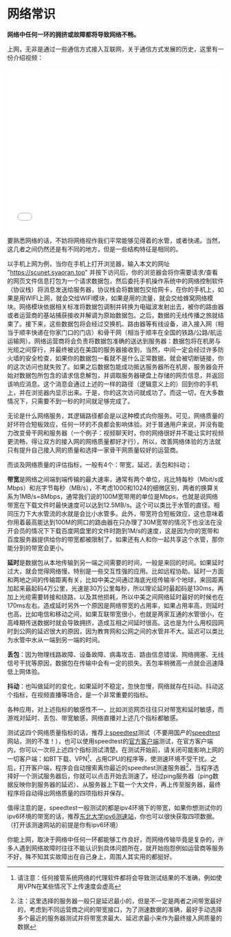 # 网络常识

**网络中任何一环的拥挤或故障都将导致网络不畅。**

上网，无非是通过一些通信方式接入互联网，关于通信方式发展的历史，这里有一份介绍视频：

<div style="position: relative; width: 100%; height: 0; padding-bottom: 75%;">
  <iframe src="//player.bilibili.com/player.html?aid=47939437&cid=83967413&page=1"
          scrolling="no"
          border="0"
          frameborder="no"
          framespacing="0"
          allowfullscreen="true"
          style="position: absolute; width: 100%; height: 100%; left: 0; top: 0;"> </iframe>
</div>

要熟悉网络的话，不妨将网络视作我们平常能够见得着的水管，或者快递。当然，这几者之间仍然还是有不同的地方，但是一些结构特征是相同的。

以手机上网为例，当你在手机上打开浏览器，输入本文的网址 "https://scunet.syaoran.top" 并按下访问后，你的浏览器会将你需要请求/查看的网页文件信息打包为一个请求数据包，然后委托手机操作系统中的网络控制软件（协议栈）将消息发送给服务器，协议栈会将数据包交给网卡，在你的手机上，如果是用WIFI上网，就会交给WIFI模块，如果是用的流量，就会交给蜂窝网络模块。网络模块依据相关标准将数据包调制并转换为电磁波发射出去，被你的路由器或者运营商的基站捕获接收并解调为原始数据包。之后，数据的无线传播之旅就结束了。接下来，这些数据包将会经过交换机、路由器等有线设备，进入接入网（相当于顺丰快递在你家门口的门店）和骨干网（相当于顺丰在全国的铁路/公路/航运运输网）。网络运营商将会负责将数据包准确的送达到服务器：数据包将在机房与光缆之间穿行，并最终被远在美国的服务器接收到，当然，中间一定会经过许多防火墙的安全检查，如果你的数据包一看就不是什么正常数据，就会被切断链接，你的这次访问也就失败了。如果之后数据包能成功抵达服务器所在机房，服务器会开始对数据包所包含的请求信息解包，并调取服务器硬盘上存储的网页信息，并返回该响应消息。这个消息会通过上述的一样的路径（逻辑意义上的）回到你的手机上，并在浏览器内显示出来。于是，你的这次访问就成功了。而这一切，在大多数情况下，只需要不到一秒的时间就足够完成了。

无论是什么网络服务，其逻辑路径都会是以这种模式向你服务。可见，网络质量的好坏符合短板效应，任何一环的不良都会影响体验。对于普通用户来说，并没有能力改变骨干网和服务器（一个例子：视频聊天时，你的网络很好并不能让实时视频更流畅，得让双方的接入网的网络质量都好才行），所以，改善网络体验的方法就只有提升自己接入网的质量和选择一家骨干网质量较好的运营商。

而谈及网络质量的评估指标，一般有4个：带宽，延迟，丢包和抖动；

**带宽**是网络之间端到端传输的最大速率，通常有两个单位，兆比特每秒（Mbit/s或Mbps）和兆字节每秒（MB/s），不考虑1000和1024的细微区别，两者的换算关系为1MB/s=8Mbps，通常我们说的100M宽带用的单位是Mbps，也就是说网络带宽在下载文件时最快速度可以达到12.5MB/s。这个可以类比于水管的直径。相同压力下大水管流的水就是会比小水管多。此外，带宽符合短板效应，这也意味着你用着最高能达到100M的网口的路由器在只办理了30M宽带的情况下也没法在没开会员的情况下下载百度网盘里的文件时跑到1M/s的速度，这是因为你的宽带和百度服务器提供给你的带宽都被限制了。如果还有人和你一起共享这个水管，那你能分到的带宽会更小。

**延时**是数据包从本地传输到另一端之间需要的时间，一般是来回的时间。如果延时过大，就会觉得网络慢，特别是一些交互性强的应用。比如远程协助。延时一方面和两地之间的传输距离有关，比如中美之间通过海底光缆传输半个地球，来回距离加起来最起码4万公里，光速是30万公里每秒，所以理论延时最起码是130ms，再加上光缆需要转接和绕路，以及其他损耗，所以中美之间网络延时最好的时候也在170ms左右。造成延时另外一个原因是网络带宽的占用率，如果占用率高，则延时也高，比如电信和移动之间，如果互联带宽很小，也就是两家互通的水管很小，在高峰期传送数据时就会导致拥挤，造成互相之间延时很高。这也是为什么用校园网时到公网的延迟很大的原因，因为教育网和公网之间的水管并不大。延迟可以类比为水管中水从一端到另一端的时间。

**丢包**：因为物理线路故障、设备故障、病毒攻击、路由信息错误、网络拥塞、无线信号干扰等原因，数据包在传输中会有一定的损失。丢包率稍微高一点就会迅速降低上网体验。

**抖动**：也叫做延时的变化，如果延时不稳定，忽快忽慢，网络就存在抖动。抖动这个指标，在视频直播等场合，是一个非常重要的指标。

各种应用，对上述指标的敏感性不一，比如浏览网页往往只对带宽和延时敏感，而游戏对延时、丢包、带宽敏感，网络直播对上述几个指标都敏感。

测试这四个网络质量指标的话，推荐上[speedtest](https://www.speedtest.net/)测试（不要用国产的[speedtest](http://www.speedtest.cn/)网站，测的不准！），也可以使用speedtest的[官方客户端](https://www.speedtest.net/apps)测试，在官方客户端内，你可以一次将上述四个指标测试清楚。在测试开始前，请关闭可能影响上网的一切客户端：如BT下载、VPN[^1]、占用CPU的程序等，使测速环境不受干扰。之后，打开客户端，程序会自动搜索离你最近的speedtest测速服务器[^2]，当程序选择好一个测试服务器后，你就可以点击开始去测速了。经过ping服务器（ping数据反映你到服务器的延迟）、从服务器上下载一个大文件，再上传至服务器，最终程序将自动得出网络质量的四项指标并保存。

值得注意的是，speedtest一般测试的都是ipv4环境下的带宽，如果你想测试你的ipv6环境的带宽的话，推荐[东北大学ipv6测速站](http://speed.neu6.edu.cn/)，你也可以很快获取四项数据。（打开该测速网站的前提是你有ipv6环境）

你能上网，取决于网络中任何一环都能够工作良好，而网络传输毕竟是复杂的，许多人遇到网络故障时往往不能认识到具体问题所在，就开始抱怨例如运营商等服务不好，殊不知其实故障出在自己身上，周围人其实用的都挺好。

[^1]: 请注意：任何接管系统网络的代理软件都将会导致测试结果的不准确，例如使用VPN在某些情况下上传速度会虚高

[^2]: 注：这里选择的服务器一般只是延迟最小的，但是不一定是两者之间带宽最好的，考虑到不同运营商之间的带宽接口，为了测速数据的准确，最好手动选择多个最近的服务器测试并将带宽求最大、延迟求最小来作为最终接入网质量的数据
